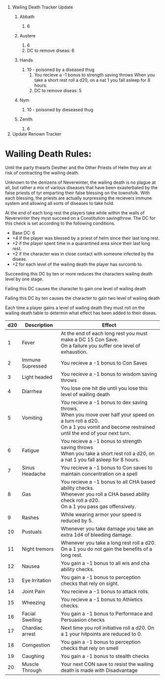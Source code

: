 1. Wailing Death Tracker Update
   1. Abbath

      1. 6
   2. Austere

      1. 6
      2. DC to remove diseas: 6
   3. Hands

      1. 10 - poisoned by a diseased thug
         1. You recieve a -1 bonus to strength saving throws
            When you take a short rest roll a d20, on a nat 1 you fall asleep for 8 hours.
         2. DC to remove diseas: 5
   4. Nym

      1. 10 - poisoned by dieseased thug
   5. Zenith

      1. 6
2. Update Renown Tracker

# Wailing Death Rules:

Until the party thwarts Desther and the Other Priests of Helm they are at risk of contracting the wailing death.

Unknown to the denizens of Neverwinter, the wailing death is no plague at all, but rather a mix of various diseases that have been exasterbated by the false priests of tyr emparting their false blessing on the townsfolk. With each blessing, the priests are actually surpressing the recievers immune system and allowing all sorts of diseases to take hold.

At the end of each long rest the players take while within the walls of Neverwinter they myst succeed on a Constitution savingthrow. The DC for this check is set according to the following conditions.

- Base DC: 6
- +4 if the player was blessed by a priest of helm since their last long rest.
- +2 if the player spent time in a quarantined area since their last long rest.
- +2 if the character was in close contact with someone infected by the diseas.
- +2 for each level of the wailing death the player has surcomb to.

Succeeding this DC by ten or more reduces the characters wailing death level by one stage.

Failing this DC causes the character to gain one level of wailing death

Failing this DC by ten causes the character to gain two level of wailing death

Each time a player gains a level of wailing death they must roll on the wailing death table to determin what effect has been added to their diseas.

| d20 | Description      | Effect                                                                                                                                                                                     |
| --- | ---------------- | ------------------------------------------------------------------------------------------------------------------------------------------------------------------------------------------ |
| 1   | Fever            | At the end of each long rest you must make a DC 15 Con Save.<br />On a failure you suffer one level of exhaustion.                                                                         |
| 2   | Immune Supressed | You recieve a -1 bonus to Con Saves                                                                                                                                                        |
| 3   | Light headed     | You recieve a -1 bonus to wisdom saving throws                                                                                                                                             |
| 4   | Diarrhea         | You lose one hit die until you lose this level of wailing death                                                                                                                            |
| 5   | Vomiting         | You recieve a -1 bonus to dex saving throws.<br />When you move over half your speed on a turn roll a d20. <br />On a 1 you vomit and become restrained until the end of your next turn. |
| 6   | Fatigue          | You recieve a -1 bonus to strength saving throws<br />When you take a short rest roll a d20, on a nat 1 you fall asleep for 8 hours.                                                      |
| 7   | Sinus Headache   | You recieve a -1 bonus to Con saves to maintain concentration on a spell                                                                                                                   |
| 8   | Gas              | You recieve a -1 bonus to all CHA based ability checks.<br />Whenever you roll a CHA based ability check roll a d20.<br />On a 1 you pass gas offensively.                                |
| 9   | Rashes           | While wearing armor your speed is reduced by 5.                                                                                                                                            |
| 10  | Pustuals         | Whenever you take damage you take an extra 1d4 of bleeding damage.                                                                                                                         |
| 11  | Night tremors    | Whenever you take a long rest roll a d20. On a 1 you do not gain the benefits of a long rest.                                                                                              |
| 12  | Nausea           | You gain a -1 bonus to all wis and cha ability checks.                                                                                                                                     |
| 13  | Eye Irritation   | You gain a -1 bonus to perception checks that rely on sight.                                                                                                                               |
| 14  | Joint Pain       | You recieve a -1 bonus to attack rolls.                                                                                                                                                    |
| 15  | Wheezing         | You recieve a -1 bonus to Athletics checks.                                                                                                                                                |
| 16  | Facial Swelling  | You gain a -1 bonus to Performace and Persuasion checks                                                                                                                                    |
| 17  | Chardiac arrest  | Next time you roll initiative roll a d20. On a 1 your hitpoints are reduced to 0.                                                                                                          |
| 18  | Comgestion       | You gain a -1 bonus to perception checks that rely on smell                                                                                                                                |
| 19  | Caughing         | You gain a -1 bonus to stealth checks                                                                                                                                                      |
| 20  | Muscle Through   | Your next CON save to resist the wailing death is made with Disadvantage                                                                                                                   |
